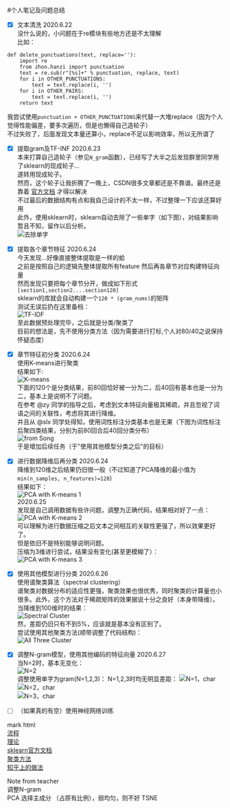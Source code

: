 #个人笔记及问题总结

+ [x] 文本清洗 2020.6.22  
没什么说的，小问题在于re模块有些地方还是不太理解  
比如：  
```python3  
def delete_punctuations(text, replace=''):
    import re
    from zhon.hanzi import punctuation
    text = re.sub(r"[%s]+" % punctuation, replace, text)
    for i in OTHER_PUNCTUATIONS:
        text = text.replace(i, '')
    for i in OTHER_PAIRS:
        text = text.replace(i, '')
    return text
```
我尝试使用`punctuation + OTHER_PUNCTUATIONS`来代替一大堆replace（因为个人觉得性能偏差，要多次遍历，但是也懒得自己造轮子）  
不过失败了，后面发现文本量还算小，replace不足以影响效率，所以无所谓了  
+ [x] 提取gram及TF-INF 2020.6.23  
本来打算自己造轮子（参见`N_gram`函数），已经写了大半之后发现群里同学用了sklearn的现成轮子...  
遂转用现成轮子。  
然而，这个轮子让我折腾了一晚上，CSDN很多文章都还是不靠谱。最终还是靠着 [官方文档](https://scikit-learn.org/stable/modules/generated/sklearn.feature_extraction.text.CountVectorizer.html#sklearn.feature_extraction.text.CountVectorizer.fit_transform) 才得以解决  
不过最后的数据结构有点和我自己设计的不太一样，不过整理一下应该还算好用  
此外，使用sklearn时，sklearn自动去除了一些单字（如下图），对结果影响暂且不知，留作以后分析。  
![去除单字](、others/001.png)

+ [x] 提取各个章节特征 2020.6.24  
今天发现...好像直接整体提取是一样的蛤  
之前是按照自己的逻辑先整体提取所有feature 然后再各章节对应构建特征向量  
然而发现只要把每个章节分开，做成如下形式`[section1,section2....section120]`  
sklearn的库就会自动构建一个`120 * (gram_nums)`的矩阵  
测试无误后扔在这里备档：  
![TF-IDF](others/002.png)  
至此数据预处理完毕，之后就是分类/聚类了  
目前的想法是，先不使用分类方法（因为需要进行打标,个人对80/40之说保持怀疑态度）  

+ [x] 章节特征初分类 2020.6.24  
使用K-means进行聚类  
结果如下:  
![K-means](others/003.png)  
下面的120个是分类结果，前80回恰好被一分为二，后40回有基本也是一分为二，基本上是说明不了问题。  
在参考 @zy 同学的指导之后，考虑到文本特征向量极其稀疏，并且忽视了词语之间的关联性，考虑将其进行降维。  
并且从 @slx 同学处得知，使用词性标注分类基本也是无果（下图为词性标注后聚四类结果，分别为前80回合后40回分类分布）  
![from Song](others/004.png)  
于是增加后续任务（于"使用其他模型分类之后"的目标）
+ [x] 进行数据降维后再分类  2020.6.24  
降维到120维之后结果仍旧很一般（不过知道了PCA降维的最小值为`min(n_samples, n_features)=120`）  
结果如下：  
![PCA with K-means 1](others/005.png)  
2020.6.25  
发现是自己调用数据有些许问题，调整为正确代码，结果相对好了一点：  
![PCA with K-means 2](others/006.png)  
可以理解为进行数据压缩之后文本之间相互的关联性更强了，所以效果更好了。  
但是依旧不是特别能够说明问题。  
压缩为3维进行尝试，结果没有变化(甚至更模糊了）：  
![PCA with K-means 3](others/007.png)  

+ [x] 使用其他模型进行分类  2020.6.26    
使用谱聚类算法（spectral clustering）  
谱聚类对数据分布的适应性更强，聚类效果也很优秀，同时聚类的计算量也小很多。此外，这个方法对于稀疏矩阵的效果据说十分之良好（本身带降维）。    
当降维到100维时的结果：  
![Spectral Cluster](others/008.png)  
然，差距仍旧只有不到5%，应该就是基本没有区别了。  
尝试使用其他聚类方法(顺带调整了代码结构)：  
![All Three Cluster](others/009.png)   
+ [x] 调整N-gram模型，使用其他编码的特征向量  2020.6.27  
当N=2时，基本无变化：  
![N=2](others/010.png)   
调整使用单字为gram(N=1,2,3)： 
N=1,2,3时均无明显差距：
![N=1，char](others/011.png)   
![N=2，char](others/012.png)   
![N=3，char](others/013.png)   

+ [ ] （如果真的有空）使用神经网络训练


mark html  
[流程](https://blog.csdn.net/shuihupo/article/details/80931194?utm_medium=distribute.pc_relevant.none-task-blog-BlogCommendFromMachineLearnPai2-1.nonecase&depth_1-utm_source=distribute.pc_relevant.none-task-blog-BlogCommendFromMachineLearnPai2-1.nonecase)  
[理论](https://blog.csdn.net/dulpee/article/details/88202473)  
[sklearn官方文档](https://scikit-learn.org/stable/modules/generated/sklearn.feature_extraction.text.CountVectorizer.html#sklearn.feature_extraction.text.CountVectorizer.fit_transform)  
[聚类方法](https://blog.csdn.net/qq_40587575/article/details/82694170)  
[知乎上的做法](https://zhuanlan.zhihu.com/p/21807356)  
  
Note from teacher   
调整N-gram  
PCA 选择主成分 （占原有比例），弱均匀，则不好 TSNE

